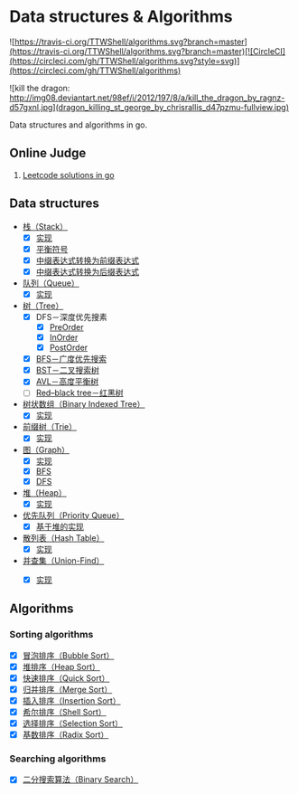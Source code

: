 # Data structures & Algorithms

![https://travis-ci.org/TTWShell/algorithms.svg?branch=master](https://travis-ci.org/TTWShell/algorithms.svg?branch=master)[![CircleCI](https://circleci.com/gh/TTWShell/algorithms.svg?style=svg)](https://circleci.com/gh/TTWShell/algorithms)

![kill the dragon: http://img08.deviantart.net/98ef/i/2012/197/8/a/kill_the_dragon_by_ragnz-d57gxnl.jpg](dragon_killing_st_george_by_chrisrallis_d47pzmu-fullview.jpg)

Data structures and algorithms in go.

## Online Judge

1. [Leetcode solutions in go](leetcode)


## Data structures

* [栈（Stack）](data-structure/stack)
    - [x] [实现](data-structure/stack/stack.go)
    - [x] [平衡符号](data-structure/stack/balanceSymbol.go)
    - [x] [中缀表达式转换为前缀表达式](data-structure/stack/notation.go)
    - [x] [中缀表达式转换为后缀表达式](data-structure/stack/notation.go)
* [队列（Queue）](data-structure/queue)
    - [x] [实现](data-structure/queue/queue.go)
* [树（Tree）](data-structure/tree)
    - [x] DFS－深度优先搜素
        - [x] [PreOrder](data-structure/tree/preorder.go)
        - [x] [InOrder](data-structure/tree/inorder.go)
        - [x] [PostOrder](data-structure/tree/postorder.go)
    - [x] [BFS－广度优先搜索](data-structure/tree/tree.go)
    - [x] [BST－二叉搜索树](data-structure/tree/bst.go)
    - [x] [AVL－高度平衡树](data-structure/tree/avl.go)
    - [ ] [Red–black tree－红黑树](data-structure/tree/rbt.go)
* [树状数组（Binary Indexed Tree）](data-structure/binary-indexed-tree)
    - [x] [实现](data-structure/binary-indexed-tree/bit.go)
* [前缀树（Trie）](data-structure/trie)
    - [x] [实现](data-structure/trie/trie.go)
* [图（Graph）](data-structure/graph)
    - [x] [实现](data-structure/graph/graph.go)
    - [x] [BFS](data-structure/graph/bfs.go)
    - [x] [DFS](data-structure/graph/dfs.go)
* [堆（Heap）](data-structure/heap)
    - [x] [实现](data-structure/heap/heap.go)
* [优先队列（Priority Queue）](data-structure/priority-queue)
    - [x] [基于堆的实现](data-structure/priority-queue/pq.go)
* [散列表（Hash Table）](data-structure/hash-table)
    - [x] [实现](data-structure/hash-table/hashtable.go)
* [并查集（Union-Find）](data-structure/union-find)
    - [x] [实现](data-structure/union-find/uf.go)


## Algorithms

### Sorting algorithms

- [x] [冒泡排序（Bubble Sort）](sorting/bubble)
- [x] [堆排序（Heap Sort）](sorting/heap)
- [x] [快速排序（Quick Sort）](sorting/quick)
- [x] [归并排序（Merge Sort）](sorting/merge)
- [x] [插入排序（Insertion Sort）](sorting/insertion)
- [x] [希尔排序（Shell Sort）](sorting/shell)
- [x] [选择排序（Selection Sort）](sorting/selection)
- [x] [基数排序（Radix Sort）](sorting/radix)

### Searching algorithms

- [x] [二分搜索算法（Binary Search）](search/binary-search)
